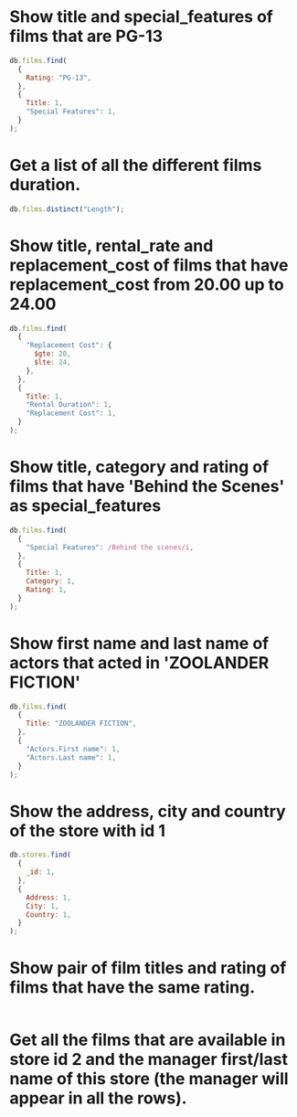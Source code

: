 # Show title and special_features of films that are PG-13

```js
db.films.find(
  {
    Rating: "PG-13",
  },
  {
    Title: 1,
    "Special Features": 1,
  }
);
```

# Get a list of all the different films duration.

```js
db.films.distinct("Length");
```

# Show title, rental_rate and replacement_cost of films that have replacement_cost from 20.00 up to 24.00

```js
db.films.find(
  {
    "Replacement Cost": {
      $gte: 20,
      $lte: 24,
    },
  },
  {
    Title: 1,
    "Rental Duration": 1,
    "Replacement Cost": 1,
  }
);
```

# Show title, category and rating of films that have 'Behind the Scenes' as special_features

```js
db.films.find(
  {
    "Special Features": /Behind the scenes/i,
  },
  {
    Title: 1,
    Category: 1,
    Rating: 1,
  }
);
```

# Show first name and last name of actors that acted in 'ZOOLANDER FICTION'

```js
db.films.find(
  {
    Title: "ZOOLANDER FICTION",
  },
  {
    "Actors.First name": 1,
    "Actors.Last name": 1,
  }
);
```

# Show the address, city and country of the store with id 1

```js
db.stores.find(
  {
    _id: 1,
  },
  {
    Address: 1,
    City: 1,
    Country: 1,
  }
);
```

# Show pair of film titles and rating of films that have the same rating.

```js

```

# Get all the films that are available in store id 2 and the manager first/last name of this store (the manager will appear in all the rows).

```js

```
